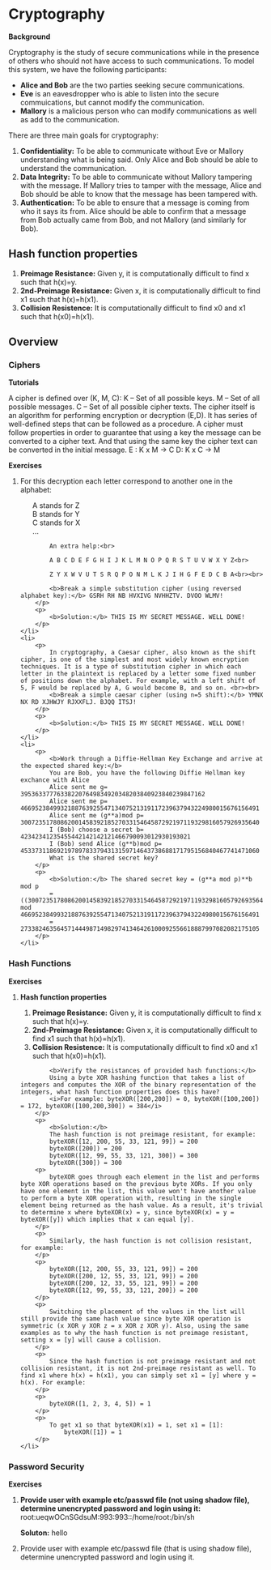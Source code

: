 # Cryptography

__Background__

Cryptography is the study of secure communications while in the presence of others who should not have access to such communications. To model this system, we have the following participants:

<ul>
	<li><b>Alice and Bob</b> are the two parties seeking secure communications.</li>
	<li><b>Eve</b> is an eavesdropper who is able to listen into the secure commuications, but cannot modify the communication.</li>
	<li><b>Mallory</b> is a malicious person who can modify communications as well as add to the communication.</li>
</ul>

There are three main goals for cryptography:
<ol>
	<li><b>Confidentiality:</b> To be able to communicate without Eve or Mallory understanding what is being said. Only Alice and Bob should be able to understand the communication.</li>
	<li><b>Data Integrity:</b> To be able to communicate without Mallory tampering with the message. If Mallory tries to tamper with the message, Alice and Bob should be able to know that the message has been tampered with.</li>
	<li><b>Authentication:</b> To be able to ensure that a message is coming from who it says its from. Alice should be able to confirm that a message from Bob actually came from Bob, and not Mallory (and similarly for Bob).</li>
</ol>

<h2>Hash function properties</h2>

<ol>
	<li><b>Preimage Resistance:</b> Given y, it is computationally difficult to find x such that h(x)=y.</li>
	<li><b>2nd-Preimage Resistance:</b> Given x, it is computationally difficult to find x1 such that h(x)=h(x1).</li>
	<li><b>Collision Resistence:</b> It is computationally difficult to find x0 and x1 such that h(x0)=h(x1).</li>
</ol>

<h2>Overview</h2>

<h3>Ciphers</h3>

<b>Tutorials</b>

A cipher is defined over (K, M, C):
K – Set of all possible keys.
M – Set of all possible messages.
C – Set of all possible cipher texts.
The cipher itself is an algorithm for performing encryption or decryption (E,D). It has series of well-defined steps that can be followed as a procedure.
A cipher must follow properties in order to guarantee that using a key the message can be converted to a cipher text. And that using the same key the cipher text can be converted in the initial message.
E : K x M -> C
D: K x C -> M


<b>Exercises</b>
<ol>
	<li>
		<p>For this decryption each letter correspond to another one in the alphabet:
			<ul>A stands for Z</ul>
			<ul>B stands for Y</ul>
			<ul>C stands for X</ul>
			<ul>...</ul>
			
			An extra help:<br>
			
			A B C D E F G H I J K L M N O P Q R S T U V W X Y Z<br>
			
			Z Y X W V U T S R Q P O N M L K J I H G F E D C B A<br><br>

			<b>Break a simple substitution cipher (using reversed alphabet key):</b> GSRH RH NB HVXIVG NVHHZTV. DVOO WLMV!
		</p>
		<p>
			<b>Solution:</b> THIS IS MY SECRET MESSAGE. WELL DONE! 
		</p>
	</li>
	<li>
		<p>
			In cryptography, a Caesar cipher, also known as the shift cipher, is one of the simplest and most widely known encryption techniques. It is a type of substitution cipher in which each letter in the plaintext is replaced by a letter some fixed number of positions down the alphabet. For example, with a left shift of 5, F would be replaced by A, G would become B, and so on. <br><br>
			<b>Break a simple caesar cipher (using n=5 shift):</b> YMNX NX RD XJHWJY RJXXFLJ. BJQQ ITSJ!
		</p>
		<p>
			<b>Solution:</b> THIS IS MY SECRET MESSAGE. WELL DONE!
		</p>
	</li>
	<li>
		<p>
			<b>Work through a Diffie-Hellman Key Exchange and arrive at the expected shared key:</b>
			You are Bob, you have the following Diffie Hellman key exchance with Alice
			Alice sent me g= 395363377763382207649834920348203840923840239847162
			Alice sent me p= 466952384993218876392554713407521319117239637943224980015676156491
			Alice sent me (g**a)mod p= 300723517808620014583921852703315464587292197119329816057926935640
			I (Bob) choose a secret b= 42342341235455442142142121466790093012930193021
			I (Bob) send Alice (g**b)mod p= 453373118692197897833794313159714643738688171795156840467741471060
			What is the shared secret key?
		</p>
		<p>
			<b>Solution:</b> The shared secret key = (g**a mod p)**b mod p
			= ((300723517808620014583921852703315464587292197119329816057926935640)^(42342341235455442142142121466790093012930193021)) mod 466952384993218876392554713407521319117239637943224980015676156491
			= 273382463564571444987149829741346426100092556618887997082082175105
		</p>
	</li>
</ol>

<h3>Hash Functions</h3>

<b>Exercises</b>

<ol>
	<li>
		<p>
			<b> Hash function properties</b>
			<br>
			<ol>
				<li><b>Preimage Resistance:</b> Given y, it is computationally difficult to find x such that h(x)=y.</li>
				<li><b>2nd-Preimage Resistance:</b> Given x, it is computationally difficult to find x1 such that h(x)=h(x1).</li>
				<li><b>Collision Resistence:</b> It is computationally difficult to find x0 and x1 such that h(x0)=h(x1).</li>
			</ol>
		
			<b>Verify the resistances of provided hash functions:</b>
			Using a byte XOR hashing function that takes a list of integers and computes the XOR of the binary representation of the integers, what hash function properties does this have?
			<i>For example: byteXOR([200,200]) = 0, byteXOR([100,200]) = 172, byteXOR([100,200,300]) = 384</i>
		</p>
		<p>
			<b>Solution:</b>
			The hash function is not preimage resistant, for example:
			byteXOR([12, 200, 55, 33, 121, 99]) = 200
			byteXOR([200]) = 200
			byteXOR([12, 99, 55, 33, 121, 300]) = 300
			byteXOR([300]) = 300
		<p>
			byteXOR goes through each element in the list and performs byte XOR operations based on the previous byte XORs. If you only have one element in the list, this value won't have another value to perform a byte XOR operation with, resulting in the single element being returned as the hash value. As a result, it's trivial to determine x where byteXOR(x) = y, since byteXOR(x) = y = byteXOR([y]) which implies that x can equal [y].
		</p>
		<p>
			Similarly, the hash function is not collision resistant, for example:
		</p>
		<p>
			byteXOR([12, 200, 55, 33, 121, 99]) = 200
			byteXOR([200, 12, 55, 33, 121, 99]) = 200
			byteXOR([200, 12, 33, 55, 121, 99]) = 200
			byteXOR([12, 99, 55, 33, 121, 200]) = 200
		</p>
		<p>
			Switching the placement of the values in the list will still provide the same hash value since byte XOR operation is symmetric (x XOR y XOR z = x XOR z XOR y). Also, using the same examples as to why the hash function is not preimage resistant, setting x = [y] will cause a collision.
		</p>
		<p>
			Since the hash function is not preimage resistant and not collision resistant, it is not 2nd-preimage resistant as well. To find x1 where h(x) = h(x1), you can simply set x1 = [y] where y = h(x). For example:
		</p>
		<p>
			byteXOR([1, 2, 3, 4, 5]) = 1
		</p>
		<p>
			To get x1 so that byteXOR(x1) = 1, set x1 = [1]:
				byteXOR([1]) = 1
		</p>
	</li>
</ol>

<h3>Password Security</h3>

<b>Exercises</b>
<ol>
	<li>
		<p>
			<b>Provide user with example etc/passwd file (not using shadow file), determine unencrypted password and login using it:</b>
			root:ueqwOCnSGdsuM:993:993::/home/root:/bin/sh
		</p>
		<p>
			<b>Soluton:</b> hello
		</p>
	</li>
	<li>Provide user with example etc/passwd file (that is using shadow file), determine unencrypted password and login using it.</li>
</ol>
